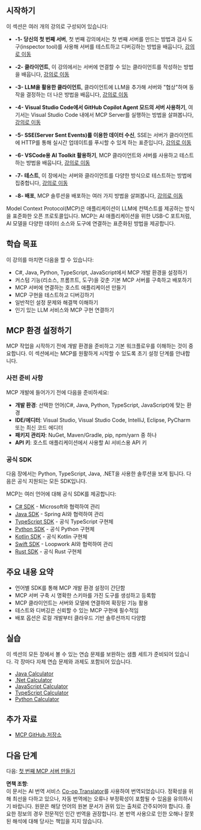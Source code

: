 <!--
CO_OP_TRANSLATOR_METADATA:
{
  "original_hash": "8fdd5786214b32ad33d8b5cf9012a0f7",
  "translation_date": "2025-05-16T14:54:54+00:00",
  "source_file": "03-GettingStarted/README.md",
  "language_code": "ko"
}
-->
## 시작하기  

이 섹션은 여러 개의 강의로 구성되어 있습니다:

- **-1- 당신의 첫 번째 서버**, 첫 번째 강의에서는 첫 번째 서버를 만드는 방법과 검사 도구(inspector tool)를 사용해 서버를 테스트하고 디버깅하는 방법을 배웁니다, [강의로 이동](/03-GettingStarted/01-first-server/README.md)

- **-2- 클라이언트**, 이 강의에서는 서버에 연결할 수 있는 클라이언트를 작성하는 방법을 배웁니다, [강의로 이동](/03-GettingStarted/02-client/README.md)

- **-3- LLM을 활용한 클라이언트**, 클라이언트에 LLM을 추가해 서버와 "협상"하며 동작을 결정하는 더 나은 방법을 배웁니다, [강의로 이동](/03-GettingStarted/03-llm-client/README.md)

- **-4- Visual Studio Code에서 GitHub Copilot Agent 모드의 서버 사용하기**, 여기서는 Visual Studio Code 내에서 MCP Server를 실행하는 방법을 살펴봅니다, [강의로 이동](/03-GettingStarted/04-vscode/README.md)

- **-5- SSE(Server Sent Events)를 이용한 데이터 수신**, SSE는 서버가 클라이언트에 HTTP를 통해 실시간 업데이트를 푸시할 수 있게 하는 표준입니다, [강의로 이동](/03-GettingStarted/05-sse-server/README.md)

- **-6- VSCode용 AI Toolkit 활용하기**, MCP 클라이언트와 서버를 사용하고 테스트하는 방법을 배웁니다, [강의로 이동](/03-GettingStarted/06-aitk/README.md)

- **-7- 테스트**, 이 장에서는 서버와 클라이언트를 다양한 방식으로 테스트하는 방법에 집중합니다, [강의로 이동](/03-GettingStarted/07-testing/README.md)

- **-8- 배포**, MCP 솔루션을 배포하는 여러 가지 방법을 살펴봅니다, [강의로 이동](/03-GettingStarted/08-deployment/README.md)


Model Context Protocol(MCP)은 애플리케이션이 LLM에 컨텍스트를 제공하는 방식을 표준화한 오픈 프로토콜입니다. MCP는 AI 애플리케이션을 위한 USB-C 포트처럼, AI 모델을 다양한 데이터 소스와 도구에 연결하는 표준화된 방법을 제공합니다.

## 학습 목표

이 강의를 마치면 다음을 할 수 있습니다:

- C#, Java, Python, TypeScript, JavaScript에서 MCP 개발 환경을 설정하기
- 커스텀 기능(리소스, 프롬프트, 도구)을 갖춘 기본 MCP 서버를 구축하고 배포하기
- MCP 서버에 연결하는 호스트 애플리케이션 만들기
- MCP 구현을 테스트하고 디버깅하기
- 일반적인 설정 문제와 해결책 이해하기
- 인기 있는 LLM 서비스와 MCP 구현 연결하기

## MCP 환경 설정하기

MCP 작업을 시작하기 전에 개발 환경을 준비하고 기본 워크플로우를 이해하는 것이 중요합니다. 이 섹션에서는 MCP를 원활하게 시작할 수 있도록 초기 설정 단계를 안내합니다.

### 사전 준비 사항

MCP 개발에 들어가기 전에 다음을 준비하세요:

- **개발 환경**: 선택한 언어(C#, Java, Python, TypeScript, JavaScript)에 맞는 환경
- **IDE/에디터**: Visual Studio, Visual Studio Code, IntelliJ, Eclipse, PyCharm 또는 최신 코드 에디터
- **패키지 관리자**: NuGet, Maven/Gradle, pip, npm/yarn 중 하나
- **API 키**: 호스트 애플리케이션에서 사용할 AI 서비스용 API 키

### 공식 SDK

다음 장에서는 Python, TypeScript, Java, .NET을 사용한 솔루션을 보게 됩니다. 다음은 공식 지원되는 모든 SDK입니다.

MCP는 여러 언어에 대해 공식 SDK를 제공합니다:
- [C# SDK](https://github.com/modelcontextprotocol/csharp-sdk) - Microsoft와 협력하여 관리
- [Java SDK](https://github.com/modelcontextprotocol/java-sdk) - Spring AI와 협력하여 관리
- [TypeScript SDK](https://github.com/modelcontextprotocol/typescript-sdk) - 공식 TypeScript 구현체
- [Python SDK](https://github.com/modelcontextprotocol/python-sdk) - 공식 Python 구현체
- [Kotlin SDK](https://github.com/modelcontextprotocol/kotlin-sdk) - 공식 Kotlin 구현체
- [Swift SDK](https://github.com/modelcontextprotocol/swift-sdk) - Loopwork AI와 협력하여 관리
- [Rust SDK](https://github.com/modelcontextprotocol/rust-sdk) - 공식 Rust 구현체

## 주요 내용 요약

- 언어별 SDK를 통해 MCP 개발 환경 설정이 간단함
- MCP 서버 구축 시 명확한 스키마를 가진 도구를 생성하고 등록함
- MCP 클라이언트는 서버와 모델에 연결하여 확장된 기능 활용
- 테스트와 디버깅은 신뢰할 수 있는 MCP 구현에 필수적임
- 배포 옵션은 로컬 개발부터 클라우드 기반 솔루션까지 다양함

## 실습

이 섹션의 모든 장에서 볼 수 있는 연습 문제를 보완하는 샘플 세트가 준비되어 있습니다. 각 장마다 자체 연습 문제와 과제도 포함되어 있습니다.

- [Java Calculator](./samples/java/calculator/README.md)
- [.Net Calculator](../../../03-GettingStarted/samples/csharp)
- [JavaScript Calculator](./samples/javascript/README.md)
- [TypeScript Calculator](./samples/typescript/README.md)
- [Python Calculator](../../../03-GettingStarted/samples/python)

## 추가 자료

- [MCP GitHub 저장소](https://github.com/microsoft/mcp-for-beginners)

## 다음 단계

다음: [첫 번째 MCP 서버 만들기](/03-GettingStarted/01-first-server/README.md)

**면책 조항**:  
이 문서는 AI 번역 서비스 [Co-op Translator](https://github.com/Azure/co-op-translator)를 사용하여 번역되었습니다. 정확성을 위해 최선을 다하고 있으나, 자동 번역에는 오류나 부정확성이 포함될 수 있음을 유의하시기 바랍니다. 원문은 해당 언어의 원본 문서가 권위 있는 출처로 간주되어야 합니다. 중요한 정보의 경우 전문적인 인간 번역을 권장합니다. 본 번역 사용으로 인한 오해나 잘못된 해석에 대해 당사는 책임을 지지 않습니다.